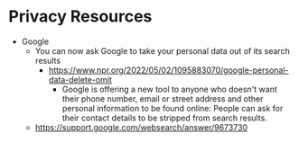 
# Privacy Resources 

- Google
  + You can now ask Google to take your personal data out of its search results
    * https://www.npr.org/2022/05/02/1095883070/google-personal-data-delete-omit
      * Google is offering a new tool to anyone who doesn't want their phone number, email or street address and other personal information to be found online: People can ask for their contact details to be stripped from search results. 
  + https://support.google.com/websearch/answer/9673730


